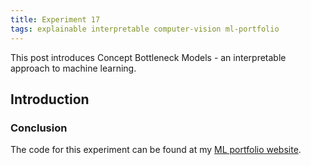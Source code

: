 ```yaml
---
title: Experiment 17
tags: explainable interpretable computer-vision ml-portfolio
---
```


This post introduces Concept Bottleneck Models - an interpretable approach to machine learning.

## Introduction


### Conclusion

The code for this experiment can be found at my [ML portfolio website](https://github.com/dlfelps/ml_portfolio).


